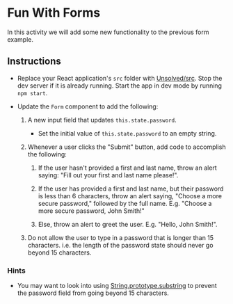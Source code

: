 # Fun With Forms

In this activity we will add some new functionality to the previous form example.

## Instructions

* Replace your React application's `src` folder with [Unsolved/src](Unsolved/src). Stop the dev server if it is already running. Start the app in dev mode by running `npm start`.

* Update the `Form` component to add the following:

  1. A new input field that updates `this.state.password`. 
  
     * Set the initial value of `this.state.password` to an empty string.

  2. Whenever a user clicks the "Submit" button, add code to accomplish the following:

     1. If the user hasn't provided a first and last name, throw an alert saying: "Fill out your first and last name please!".

     2. If the user has provided a first and last name, but their password is less than 6 characters, throw an alert saying, "Choose a more secure password," followed by the full name. E.g. "Choose a more secure password, John Smith!"

     3. Else, throw an alert to greet the user. E.g. "Hello, John Smith!".
  
  3. Do not allow the user to type in a password that is longer than 15 characters. i.e. the length of the password state should never go beyond 15 characters.

### Hints 

* You may want to look into using [String.prototype.substring](https://developer.mozilla.org/en-US/docs/Web/JavaScript/Reference/Global_Objects/String/substring) to prevent the password field from going beyond 15 characters.
